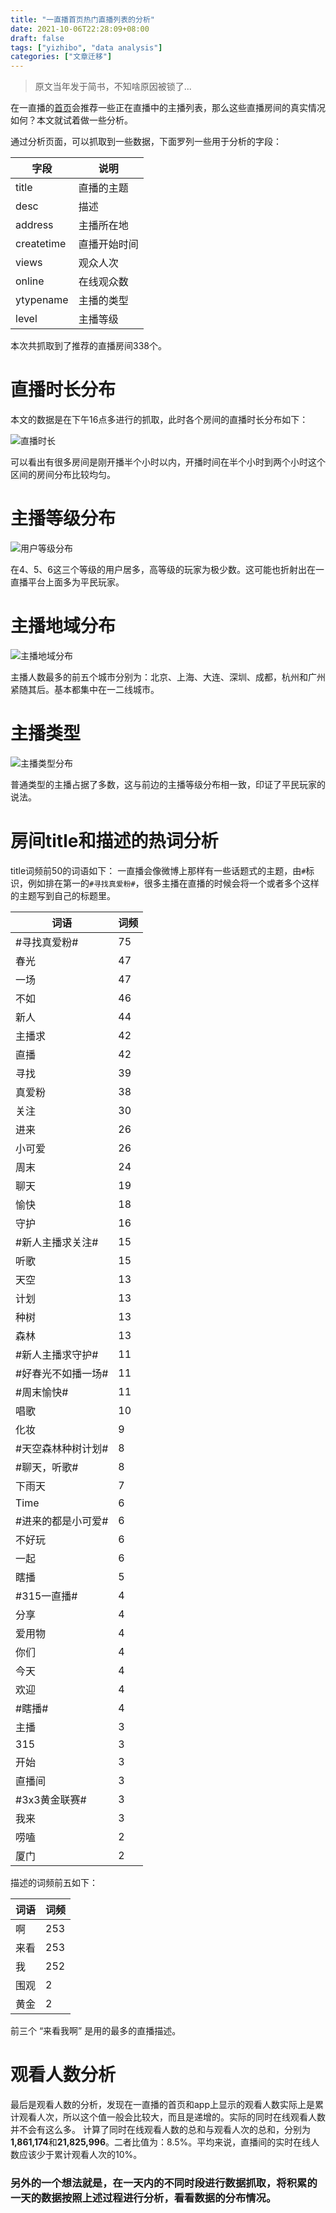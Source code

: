 ```yaml
---
title: "一直播首页热门直播列表的分析"
date: 2021-10-06T22:28:09+08:00
draft: false
tags: ["yizhibo", "data analysis"]
categories: ["文章迁移"]
---
```



> 原文当年发于简书，不知啥原因被锁了...


在一直播的[首页](http://www.yizhibo.com)会推荐一些正在直播中的主播列表，那么这些直播房间的真实情况如何？本文就试着做一些分析。

通过分析页面，可以抓取到一些数据，下面罗列一些用于分析的字段：

|字段|说明|
|-----| -----|
|title| 直播的主题|
|desc|描述|
|address| 主播所在地|
|createtime| 直播开始时间|
|views| 观众人次|
|online| 在线观众数|
|ytypename| 主播的类型|
|level| 主播等级|

本次共抓取到了推荐的直播房间338个。

# 直播时长分布
本文的数据是在下午16点多进行的抓取，此时各个房间的直播时长分布如下：

![直播时长](http://upload-images.jianshu.io/upload_images/2249252-cb3e4bd3917766ba.png?imageMogr2/auto-orient/strip%7CimageView2/2/w/1240)

可以看出有很多房间是刚开播半个小时以内，开播时间在半个小时到两个小时这个区间的房间分布比较均匀。

# 主播等级分布

![用户等级分布](http://upload-images.jianshu.io/upload_images/2249252-f0c10581b5211288.png?imageMogr2/auto-orient/strip%7CimageView2/2/w/1240)

在4、5、6这三个等级的用户居多，高等级的玩家为极少数。这可能也折射出在一直播平台上面多为平民玩家。

# 主播地域分布

![主播地域分布](http://upload-images.jianshu.io/upload_images/2249252-1e0c58e6a3b682b2.png?imageMogr2/auto-orient/strip%7CimageView2/2/w/1240)

主播人数最多的前五个城市分别为：北京、上海、大连、深圳、成都，杭州和广州紧随其后。基本都集中在一二线城市。

# 主播类型

![主播类型分布](http://upload-images.jianshu.io/upload_images/2249252-2f1fba50632b4089.png?imageMogr2/auto-orient/strip%7CimageView2/2/w/1240)

普通类型的主播占据了多数，这与前边的主播等级分布相一致，印证了平民玩家的说法。

# 房间title和描述的热词分析

title词频前50的词语如下：
一直播会像微博上那样有一些话题式的主题，由`#`标识，例如排在第一的`#寻找真爱粉#`，很多主播在直播的时候会将一个或者多个这样的主题写到自己的标题里。

|词语| 词频|
|-----|-----|
|#寻找真爱粉#|75|
|春光|47|
|一场|47|
|不如|46|
|新人|44|
|主播求|42|
|直播|42|
|寻找|39|
|真爱粉|38|
|关注|30|
|进来|26|
|小可爱|26|
|周末|24|
|聊天|19|
|愉快|18|
|守护|16|
|#新人主播求关注#|15|
|听歌|15|
|天空|13|
|计划|13|
|种树|13|
|森林|13|
|#新人主播求守护#|11|
|#好春光不如播一场#|11|
|#周末愉快#|11|
|唱歌|10|
|化妆|9|
|#天空森林种树计划#|8|
|#聊天，听歌#|8|
|下雨天|7|
|Time|6|
|#进来的都是小可爱#|6|
|不好玩|6|
|一起|6|
|瞎播|5|
|#315一直播#|4|
|分享|4|
|爱用物|4|
|你们|4|
|今天|4|
|欢迎|4|
|#瞎播#|4|
|主播|3|
|315|3|
|开始|3|
|直播间|3|
|#3x3黄金联赛#|3|
|我来|3|
|唠嗑|2|
|厦门|2|

描述的词频前五如下：

|词语| 词频|
|-----|-----|
|啊|253|
|来看|253|
|我|252|
|围观|2|
|黄金|2|

前三个 “来看我啊” 是用的最多的直播描述。

# 观看人数分析

最后是观看人数的分析，发现在一直播的首页和app上显示的观看人数实际上是累计观看人次，所以这个值一般会比较大，而且是递增的。实际的同时在线观看人数并不会有这么多。
计算了同时在线观看人数的总和与观看人次的总和，分别为**1,861,174**和**21,825,996**。二者比值为：8.5%。平均来说，直播间的实时在线人数应该少于累计观看人次的10%。

### 另外的一个想法就是，在一天内的不同时段进行数据抓取，将积累的一天的数据按照上述过程进行分析，看看数据的分布情况。

